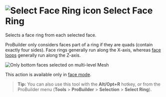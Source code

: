 # ![Select Face Ring icon](images/icons/Selection_Ring_Face.png) Select Face Ring

Selects a face ring from each selected face. 

ProBuilder only considers faces part of a ring if they are quads (contain exactly four sides). Face rings generally run along the X-axis, whereas [face loops](Selection_Loop_Face.md) generally run along the Z-axis.

![Only bottom faces selected on multi-level Mesh](images/SelectFaceRing_Example.png)

This action is available only in [face mode](modes.md).

> **Tip:** You can also use this tool with the **Alt/Opt+R** hotkey, or from the ProBuilder menu (**Tools** > **ProBuilder** > **Selection** > **Select Ring**).
